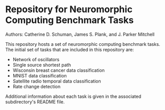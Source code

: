 # Repository for Neuromorphic Computing Benchmark Tasks

Authors: Catherine D. Schuman, James S. Plank, and J. Parker Mitchell

This repository hosts a set of neuromorphic computing benchmark tasks.  The initial set of tasks that are included in this repository are:
- Network of oscillators
- Single source shortest path 
- Wisconsin breast cancer data classification
- MNIST data classification
- Satellite radio temporal data classification
- Rate change detection

Additional information about each task is given in the associated subdirectory's README file.
